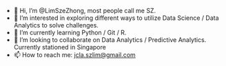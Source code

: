 - 👋 Hi, I’m @LimSzeZhong, most people call me SZ.
- 👀 I’m interested in exploring different ways to utilize Data Science / Data Analytics to solve challenges.
- 🌱 I’m currently learning Python / Git / R.
- 💞️ I’m looking to collaborate on Data Analytics / Predictive Analytics. Currently stationed in Singapore
- 📫 How to reach me: jcla.szlim@gmail.com

<!---
LimSzeZhong/LimSzeZhong is a ✨ special ✨ repository because its `README.md` (this file) appears on your GitHub profile.
You can click the Preview link to take a look at your changes.
--->
